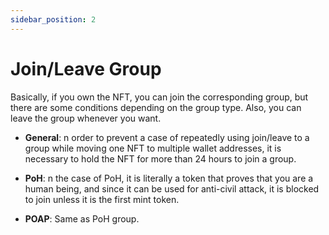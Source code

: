 ```yaml
---
sidebar_position: 2
---
```


# Join/Leave Group

Basically, if you own the NFT, you can join the corresponding group, but there are some conditions depending on the group type.
Also, you can leave the group whenever you want.

- **General**: n order to prevent a case of repeatedly using join/leave to a group while moving one NFT to multiple wallet addresses, it is necessary to hold the NFT for more than 24 hours to join a group.

- **PoH**: n the case of PoH, it is literally a token that proves that you are a human being, and since it can be used for anti-civil attack, it is blocked to join unless it is the first mint token.

- **POAP**: Same as PoH group.